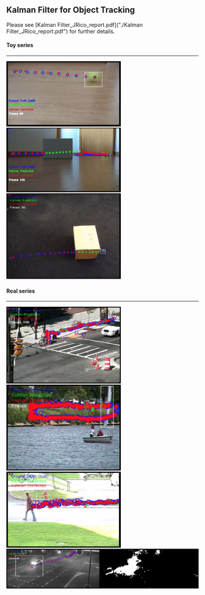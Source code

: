 ## Kalman Filter for Object Tracking
Please see [Kalman Filter_JRico_report.pdf]("./Kalman Filter_JRico_report.pdf") for further details.


#### Toy series
---
<img src="./imgs/ToyVideo1.png" alt="drawing" width="300"/>
<img src="./imgs/324.png" alt="drawing" width="300"/>
<img src="./imgs/AM3.png" alt="drawing" width="300"/>


#### Real series
---
<img src="./imgs/3315.png" alt="drawing" width="300"/>
<img src="./imgs/3324.png" alt="drawing" width="300"/>
<img src="./imgs/3334.png" alt="drawing" width="300"/>
<img src="./imgs/RealVideo4a.png" alt="drawing" width="800"/>
